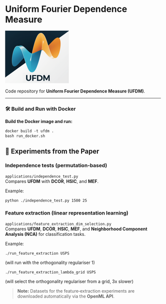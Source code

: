 # Uniform Fourier Dependence Measure
![UFDM](ufdm.png "UFDM")

Code repository for **Uniform Fourier Dependence Measure (UFDM)**.

---

### 🛠 Build and Run with Docker

**Build the Docker image and run:**
```
docker build -t ufdm .
bash run_docker.sh
```

## 🔬 Experiments from the Paper

### Independence tests (permutation‑based)
`applications/independence_test.py`  
Compares **UFDM** with **DCOR**, **HSIC**, and **MEF**.

Example:
```
python ./independence_test.py 1500 25 
```

### Feature extraction (linear representation learning)
`applications/feature_extraction_dim_selection.py`  
Compares **UFDM**, **DCOR**, **HSIC**, **MEF**, and **Neighborhood Component Analysis (NCA)** for classification tasks.

Example:
```
./run_feature_extraction USPS
```
(will run with the orthogonality regulariser 1)

```
./run_feature_extraction_lambda_grid USPS
```
(will select the orthogonality regulariser from a grid, 3x slower)


> **Note:** Datasets for the feature‑extraction experiments are downloaded automatically via the **OpenML API**.

